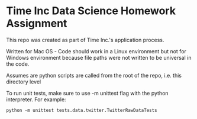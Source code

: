 # Time Inc Data Science Homework Assignment

This repo was created as part of Time Inc.'s application process.

Written for Mac OS - Code should work in a Linux environment but not for Windows environment because file paths were not written to be universal in the code.

Assumes are python scripts are called from the root of the repo, i.e. this directory level

To run unit tests, make sure to use -m unittest flag with the python interpreter. For example:
```
python -m unittest tests.data.twitter.TwitterRawDataTests
```
